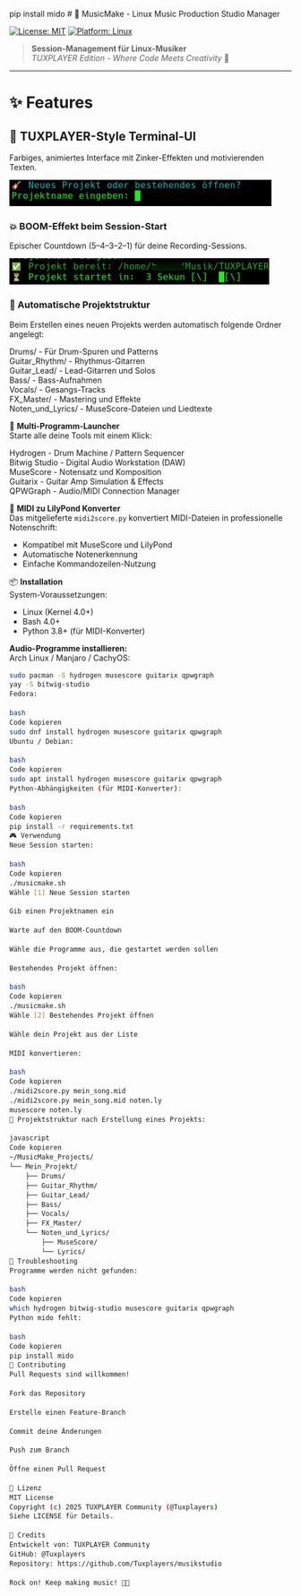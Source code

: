 pip install mido # 🎸 MusicMake - Linux Music Production Studio Manager 

[![License: MIT](https://img.shields.io/badge/License-MIT-yellow.svg)](LICENSE)
[![Platform: Linux](https://img.shields.io/badge/Platform-Linux-blue.svg)](https://www.linux.org/)

> **Session-Management für Linux-Musiker**  
> _TUXPLAYER Edition - Where Code Meets Creativity_ 🎵

---

# ✨ Features

## 🎨 TUXPLAYER-Style Terminal-UI
Farbiges, animiertes Interface mit Zinker-Effekten und motivierenden Texten.

![Terminal UI](screenshots/terminal-ui.png)

### 💥 BOOM-Effekt beim Session-Start
Epischer Countdown (5–4–3–2–1) für deine Recording-Sessions.

![BOOM Effect](screenshots/boom-effect.png)

### 📁 Automatische Projektstruktur
Beim Erstellen eines neuen Projekts werden automatisch folgende Ordner angelegt:

Drums/ - Für Drum-Spuren und Patterns  
Guitar_Rhythm/ - Rhythmus-Gitarren  
Guitar_Lead/ - Lead-Gitarren und Solos  
Bass/ - Bass-Aufnahmen  
Vocals/ - Gesangs-Tracks  
FX_Master/ - Mastering und Effekte  
Noten_und_Lyrics/ - MuseScore-Dateien und Liedtexte

🚀 **Multi-Programm-Launcher**  
Starte alle deine Tools mit einem Klick:

Hydrogen - Drum Machine / Pattern Sequencer  
Bitwig Studio - Digital Audio Workstation (DAW)  
MuseScore - Notensatz und Komposition  
Guitarix - Guitar Amp Simulation & Effects  
QPWGraph - Audio/MIDI Connection Manager

🎼 **MIDI zu LilyPond Konverter**  
Das mitgelieferte `midi2score.py` konvertiert MIDI-Dateien in professionelle Notenschrift:

- Kompatibel mit MuseScore und LilyPond  
- Automatische Notenerkennung  
- Einfache Kommandozeilen-Nutzung

📦 **Installation**  
System-Voraussetzungen:

- Linux (Kernel 4.0+)  
- Bash 4.0+  
- Python 3.8+ (für MIDI-Konverter)

**Audio-Programme installieren:**  
Arch Linux / Manjaro / CachyOS:  
```bash
sudo pacman -S hydrogen musescore guitarix qpwgraph
yay -S bitwig-studio
Fedora:

bash
Code kopieren
sudo dnf install hydrogen musescore guitarix qpwgraph
Ubuntu / Debian:

bash
Code kopieren
sudo apt install hydrogen musescore guitarix qpwgraph
Python-Abhängigkeiten (für MIDI-Konverter):

bash
Code kopieren
pip install -r requirements.txt
🎮 Verwendung
Neue Session starten:

bash
Code kopieren
./musicmake.sh
Wähle [1] Neue Session starten

Gib einen Projektnamen ein

Warte auf den BOOM-Countdown

Wähle die Programme aus, die gestartet werden sollen

Bestehendes Projekt öffnen:

bash
Code kopieren
./musicmake.sh
Wähle [2] Bestehendes Projekt öffnen

Wähle dein Projekt aus der Liste

MIDI konvertieren:

bash
Code kopieren
./midi2score.py mein_song.mid
./midi2score.py mein_song.mid noten.ly
musescore noten.ly
📁 Projektstruktur nach Erstellung eines Projekts:

javascript
Code kopieren
~/MusicMake_Projects/
└── Mein_Projekt/
    ├── Drums/
    ├── Guitar_Rhythm/
    ├── Guitar_Lead/
    ├── Bass/
    ├── Vocals/
    ├── FX_Master/
    └── Noten_und_Lyrics/
        ├── MuseScore/
        └── Lyrics/
🐛 Troubleshooting
Programme werden nicht gefunden:

bash
Code kopieren
which hydrogen bitwig-studio musescore guitarix qpwgraph
Python mido fehlt:

bash
Code kopieren
pip install mido
🤝 Contributing
Pull Requests sind willkommen!

Fork das Repository

Erstelle einen Feature-Branch

Commit deine Änderungen

Push zum Branch

Öffne einen Pull Request

📜 Lizenz
MIT License
Copyright (c) 2025 TUXPLAYER Community (@Tuxplayers)
Siehe LICENSE für Details.

👥 Credits
Entwickelt von: TUXPLAYER Community
GitHub: @Tuxplayers
Repository: https://github.com/Tuxplayers/musikstudio

Rock on! Keep making music! 🎵🤘
